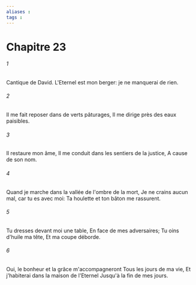 ```yaml
---
aliases : 
tags : 
---
```


# Chapitre 23

###### 1
Cantique de David. L'Eternel est mon berger: je ne manquerai de rien.
###### 2
Il me fait reposer dans de verts pâturages, Il me dirige près des eaux paisibles.
###### 3
Il restaure mon âme, Il me conduit dans les sentiers de la justice, A cause de son nom.
###### 4
Quand je marche dans la vallée de l'ombre de la mort, Je ne crains aucun mal, car tu es avec moi: Ta houlette et ton bâton me rassurent.
###### 5
Tu dresses devant moi une table, En face de mes adversaires; Tu oins d'huile ma tête, Et ma coupe déborde.
###### 6
Oui, le bonheur et la grâce m'accompagneront Tous les jours de ma vie, Et j'habiterai dans la maison de l'Eternel Jusqu'à la fin de mes jours.
